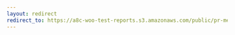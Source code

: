 ```yaml
---
layout: redirect
redirect_to: https://a8c-woo-test-reports.s3.amazonaws.com/public/pr-merge/40553/api/index.html
---
```

